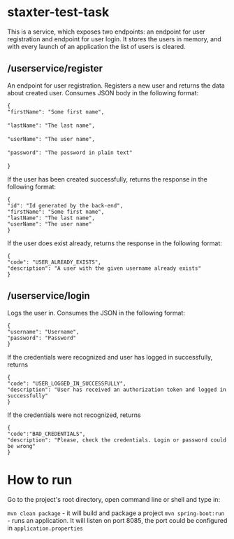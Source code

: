 # staxter-test-task

This is a service, which exposes two endpoints: an endpoint for user registration and endpoint for user login.
It stores the users in memory, and with every launch of an application the list of users is cleared.

## /userservice/register

An endpoint for user registration. Registers a new user and returns the data about created
user. Consumes JSON body in the following format:

`{`
<br> `"firstName": "Some first name",` </br>
<br> `"lastName": "The last name",` </br>
<br>`"userName": "The user name",` </br>
<br> `"password": "The password in plain text"` </br>
<br> `}` </br>

If the user has been created successfully, returns the response in the following format:

`{`
<br> `"id": "Id generated by the back-end",`
<br> `"firstName": "Some first name",`
<br> `"lastName": "The last name",`
<br> `"userName": "The user name"`
<br> `}`

If the user does exist already, returns the response in the following format:

 `{`
<br> `"code": "USER_ALREADY_EXISTS",`
<br> `"description": "A user with the given username already exists"`
<br> `}`

## /userservice/login

Logs the user in.
Consumes the JSON in the following format:

`{`
<br> `"username": "Username",`
<br> `"password": "Password"`
<br> `}`

If the credentials were recognized and user has logged in successfully, returns

`{`
<br> `"code": "USER_LOGGED_IN_SUCCESSFULLY",`
<br> `"description": "User has received an authorization token and logged in successfully"`
<br> `}`
  
If the credentials were not recognized, returns

`{`
   <br> `"code":"BAD_CREDENTIALS",`
   <br> `"description": "Please, check the credentials. Login or password could be wrong"`
    <br> `}`    
    
# How to run

Go to the project's root directory, open command line or shell and type in:

`mvn clean package` - it will build and package a project
`mvn spring-boot:run` - runs an application. It will listen on port 8085, the port could be configured in 
`application.properties`